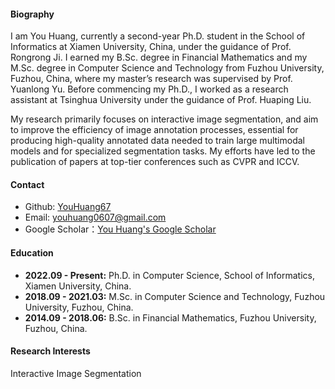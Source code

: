 
#### Biography
I am You Huang, currently a second-year Ph.D. student in the School of Informatics at Xiamen University, China, under the guidance of Prof. Rongrong Ji. I earned my B.Sc. degree in Financial Mathematics and my M.Sc. degree in Computer Science and Technology from Fuzhou University, Fuzhou, China, where my master’s research was supervised by Prof. Yuanlong Yu. Before commencing my Ph.D., I worked as a research assistant at Tsinghua University under the guidance of Prof. Huaping Liu.

My research primarily focuses on interactive image segmentation, and aim to improve the efficiency of image annotation processes, essential for producing high-quality annotated data needed to train large multimodal models and for specialized segmentation tasks. My efforts have led to the publication of papers at top-tier conferences such as CVPR and ICCV.


#### Contact
* Github: [YouHuang67](https://github.com/YouHuang67)
* Email: youhuang0607@gmail.com
* Google Scholar：[You Huang's Google Scholar](https://scholar.google.com/citations?user=WYmFVEMAAAAJ&hl=en)

#### Education
- **2022.09 - Present:** Ph.D. in Computer Science, School of Informatics, Xiamen University, China.
- **2018.09 - 2021.03:** M.Sc. in Computer Science and Technology, Fuzhou University, Fuzhou, China.
- **2014.09 - 2018.06:** B.Sc. in Financial Mathematics, Fuzhou University, Fuzhou, China.

#### Research Interests
Interactive Image Segmentation

